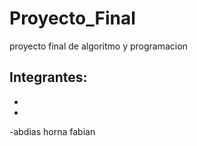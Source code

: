 # Proyecto_Final

proyecto final de algoritmo y programacion 

Integrantes:
-
-
-
-abdias horna fabian 

